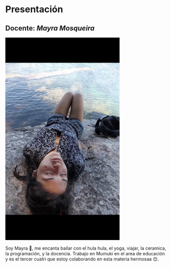 # Presentación

## Docente: _Mayra Mosqueira_

![Acá en villa langostura](Langostura.jpg)

Soy Mayra :wave:, me encanta bailar con el hula hula, el yoga, viajar, la ceramica, la programación, y la docencia. Trabajo en Mumuki en el area de educación y es el tercer cuatri que estoy colaborando en esta materia hermosaa :blush:.

